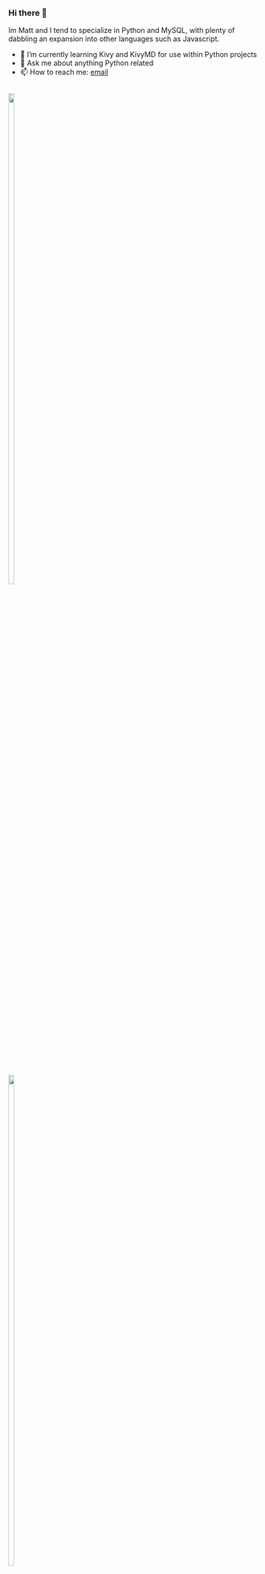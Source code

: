 ### Hi there 👋
Im Matt and I tend to specialize in Python and MySQL, with plenty of dabbling an expansion into other languages such as Javascript.

- 🌱 I’m currently learning Kivy and KivyMD for use within Python projects
- 💬 Ask me about anything Python related
- 📫 How to reach me: [email](mailto:matthewinwards@hotmail.co.uk)

<p style="float:left;">
  <img align="top" width="50%" src="https://github-readme-stats.vercel.app/api?username=m-inwards&count_private=true&show_icons=true&theme=dark" />
  <img align="top" width="50%" src="https://github-readme-stats.vercel.app/api/top-langs/?username=m-inwards&theme=dark&layout=compact" />
</p>
